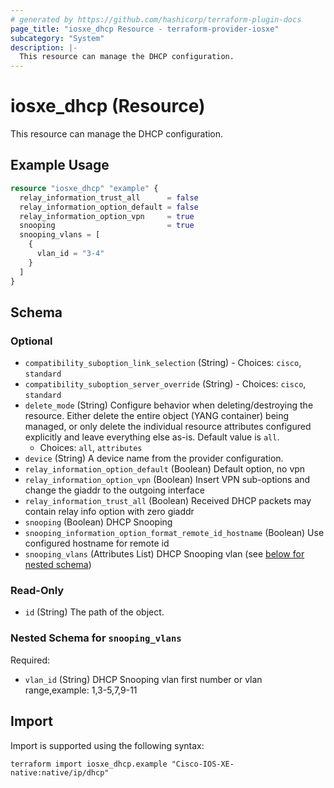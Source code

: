 ```yaml
---
# generated by https://github.com/hashicorp/terraform-plugin-docs
page_title: "iosxe_dhcp Resource - terraform-provider-iosxe"
subcategory: "System"
description: |-
  This resource can manage the DHCP configuration.
---
```


# iosxe_dhcp (Resource)

This resource can manage the DHCP configuration.

## Example Usage

```terraform
resource "iosxe_dhcp" "example" {
  relay_information_trust_all      = false
  relay_information_option_default = false
  relay_information_option_vpn     = true
  snooping                         = true
  snooping_vlans = [
    {
      vlan_id = "3-4"
    }
  ]
}
```

<!-- schema generated by tfplugindocs -->
## Schema

### Optional

- `compatibility_suboption_link_selection` (String) - Choices: `cisco`, `standard`
- `compatibility_suboption_server_override` (String) - Choices: `cisco`, `standard`
- `delete_mode` (String) Configure behavior when deleting/destroying the resource. Either delete the entire object (YANG container) being managed, or only delete the individual resource attributes configured explicitly and leave everything else as-is. Default value is `all`.
  - Choices: `all`, `attributes`
- `device` (String) A device name from the provider configuration.
- `relay_information_option_default` (Boolean) Default option, no vpn
- `relay_information_option_vpn` (Boolean) Insert VPN sub-options and change the giaddr to the outgoing interface
- `relay_information_trust_all` (Boolean) Received DHCP packets may contain relay info option with zero giaddr
- `snooping` (Boolean) DHCP Snooping
- `snooping_information_option_format_remote_id_hostname` (Boolean) Use configured hostname for remote id
- `snooping_vlans` (Attributes List) DHCP Snooping vlan (see [below for nested schema](#nestedatt--snooping_vlans))

### Read-Only

- `id` (String) The path of the object.

<a id="nestedatt--snooping_vlans"></a>
### Nested Schema for `snooping_vlans`

Required:

- `vlan_id` (String) DHCP Snooping vlan first number or vlan range,example: 1,3-5,7,9-11

## Import

Import is supported using the following syntax:

```shell
terraform import iosxe_dhcp.example "Cisco-IOS-XE-native:native/ip/dhcp"
```
